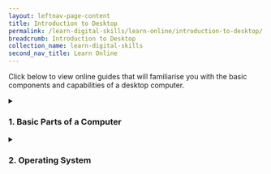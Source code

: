 ```yaml
---
layout: leftnav-page-content
title: Introduction to Desktop
permalink: /learn-digital-skills/learn-online/introduction-to-desktop/
breadcrumb: Introduction to Desktop
collection_name: learn-digital-skills
second_nav_title: Learn Online
---
```

Click below to view online guides that will familiarise you with the basic components and capabilities of a desktop computer.

<details>
 <summary><h3>1. Basic Parts of a Computer</h3></summary>
 
 1. Introduction to Computer - <a href="https://www.digitallearn.org/courses/getting-started-on-a-computer" target="_blank">Link</a><br>
 2. Using Mouse - <a href="http://www.gcflearnfree.org/mousetutorial" target="_blank">Link</a><br>
 3. Using Keyboard - <a href="https://edu.gcfglobal.org/en/typing/" target="_blank">Link</a><br>
 
 </details>

<details>
 <summary><h3>2. Operating System</h3></summary>
 
 <h5>Windows 10</h5><br>
 
   1. Start Menu - <a href="https://support.microsoft.com/en-sg/help/17195/windows-10-see-whats-on-the-menu" target="_blank">Link</a><br>
   2. Find All Your Apps and Programs - <a href="https://support.microsoft.com/en-sg/help/17161/windows-10-find-all-your-apps-and-programs" target="_blank">Link</a><br>
   3. Personalise Lock Screen - <a href="https://support.microsoft.com/en-sg/help/17185/windows-10-lock-screen" target="_blank">Link</a><br>
  
<h5>Windows 7</h5><br>

  1. Using Windows 7 - <a href="https://www.digitallearn.org/courses/using-a-pc-windows-7" target="_blank">Link</a><br>
 
 </details>
  
